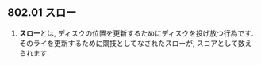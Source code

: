 ## 802.01 スロー

1. **スロー**とは,
ディスクの位置を更新するためにディスクを投げ放つ行為です.
そのライを更新するために競技としてなされたスローが,
スコアとして数えられます.
